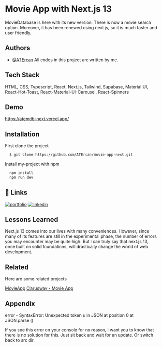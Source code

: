 
# Movie App with Next.js 13

<aTe>MovieDatabase is here with its new version. There is now a movie search option. Moreover, it has been renewed using next.js, so it is much faster and user friendly.
## Authors

- [@ATErcan](https://www.github.com/ATErcan)
All codes in this project are written by me.


## Tech Stack

HTML, CSS, Typescript, React, Next.js, Tailwind, Supabase, Material UI, React-Hot-Toast, React-Material-UI-Carousel, React-Spinners


## Demo

https://atemdb-next.vercel.app/


## Installation
First clone the project
```bash
  $ git clone https://github.com/ATErcan/movie-app-next.git
```
Install my-project with npm
```bash
  npm install
  npm run dev
```
    
## 🔗 Links
[![portfolio](https://img.shields.io/badge/my_portfolio-000?style=for-the-badge&logo=ko-fi&logoColor=white)](https://ate-portfolio-next.vercel.app/)
[![linkedin](https://img.shields.io/badge/linkedin-0A66C2?style=for-the-badge&logo=linkedin&logoColor=white)](https://www.linkedin.com/in/ahmet-talha-ercan/)


## Lessons Learned

Next.js 13 comes into our lives with many conveniences. However, since many of its features are still in the experimental phase, the number of errors you may encounter may be quite high. 
But I can truly say that next.js 13, once built on solid foundations, will drastically change the world of web development.


## Related

Here are some related projects

[MovieApp](https://github.com/ATErcan/movie-app)
[Clarusway - Movie App](https://github.com/clarusway/clarusway-full-stack-tr-12-22/tree/main/react/projects/006-Movie-App)



## Appendix

error - SyntaxError: Unexpected token u in JSON at position 0 at JSON.parse (<anonymous>)

If you see this error on your console for no reason, I want you to know that there is no solution for this. Just sit back and wait for an update. Or switch back to src dir.

